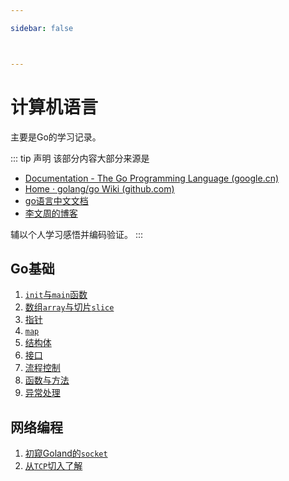 ```yaml
---

sidebar: false



---
```


# 计算机语言
主要是Go的学习记录。

::: tip 声明
该部分内容大部分来源是

* [Documentation - The Go Programming Language (google.cn)](https://golang.google.cn/doc/)
* [Home · golang/go Wiki (github.com)](https://github.com/golang/go/wiki)
* [go语言中文文档](https://www.topgoer.cn/docs/golang/chapter24)
* [李文周的博客](https://www.liwenzhou.com/?fr=topgoer)

辅以个人学习感悟并编码验证。
:::

## Go基础

1. [`init`与`main`函数](./go/init_main.md)
2. [数组`array`与切片`slice`](./go/array_slice.md)
3. [指针](./go/pointer.md)
4. [`map`](./go/map.md)
5. [结构体](./go/struct.md)
6. [接口](./go/interface.md)
6. [流程控制](./go/process_control.md)
7. [函数与方法](./go/function_method.md)
8. [异常处理](./go/panic.md)







## 网络编程

1. [初窥Goland的`socket`](./go/net/socket.md)
2. [从`TCP`切入了解](./go/net/tcp.md)




